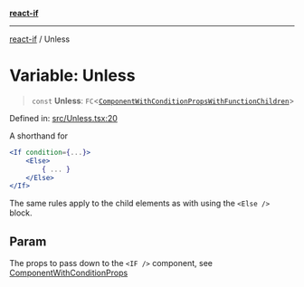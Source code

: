 [**react-if**](../README.md)

***

[react-if](../globals.md) / Unless

# Variable: Unless

> `const` **Unless**: `FC`\<[`ComponentWithConditionPropsWithFunctionChildren`](../type-aliases/ComponentWithConditionPropsWithFunctionChildren.md)\>

Defined in: [src/Unless.tsx:20](https://github.com/romac/react-if/blob/87e99abf972946d48fe86104b6f957c6d270c935/src/Unless.tsx#L20)

A shorthand for

```jsx
<If condition={...}>
    <Else>
        { ... }
    </Else>
</If>
```

The same rules apply to the child elements as with using the `<Else />` block.

## Param

The props to pass down to the `<IF />` component, see [ComponentWithConditionProps](../type-aliases/ComponentWithConditionProps.md)
